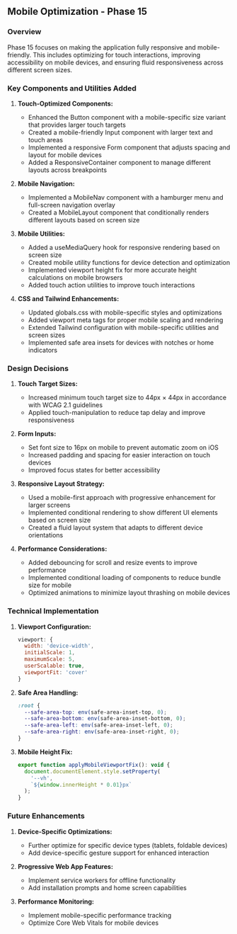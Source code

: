 ## Mobile Optimization - Phase 15

### Overview
Phase 15 focuses on making the application fully responsive and mobile-friendly. This includes optimizing for touch interactions, improving accessibility on mobile devices, and ensuring fluid responsiveness across different screen sizes.

### Key Components and Utilities Added

1. **Touch-Optimized Components:**
   - Enhanced the Button component with a mobile-specific size variant that provides larger touch targets
   - Created a mobile-friendly Input component with larger text and touch areas
   - Implemented a responsive Form component that adjusts spacing and layout for mobile devices
   - Added a ResponsiveContainer component to manage different layouts across breakpoints

2. **Mobile Navigation:**
   - Implemented a MobileNav component with a hamburger menu and full-screen navigation overlay
   - Created a MobileLayout component that conditionally renders different layouts based on screen size

3. **Mobile Utilities:**
   - Added a useMediaQuery hook for responsive rendering based on screen size
   - Created mobile utility functions for device detection and optimization
   - Implemented viewport height fix for more accurate height calculations on mobile browsers
   - Added touch action utilities to improve touch interactions

4. **CSS and Tailwind Enhancements:**
   - Updated globals.css with mobile-specific styles and optimizations
   - Added viewport meta tags for proper mobile scaling and rendering
   - Extended Tailwind configuration with mobile-specific utilities and screen sizes
   - Implemented safe area insets for devices with notches or home indicators

### Design Decisions

1. **Touch Target Sizes:**
   - Increased minimum touch target size to 44px × 44px in accordance with WCAG 2.1 guidelines
   - Applied touch-manipulation to reduce tap delay and improve responsiveness

2. **Form Inputs:**
   - Set font size to 16px on mobile to prevent automatic zoom on iOS
   - Increased padding and spacing for easier interaction on touch devices
   - Improved focus states for better accessibility

3. **Responsive Layout Strategy:**
   - Used a mobile-first approach with progressive enhancement for larger screens
   - Implemented conditional rendering to show different UI elements based on screen size
   - Created a fluid layout system that adapts to different device orientations

4. **Performance Considerations:**
   - Added debouncing for scroll and resize events to improve performance
   - Implemented conditional loading of components to reduce bundle size for mobile
   - Optimized animations to minimize layout thrashing on mobile devices

### Technical Implementation

1. **Viewport Configuration:**
   ```jsx
   viewport: {
     width: 'device-width',
     initialScale: 1,
     maximumScale: 5,
     userScalable: true,
     viewportFit: 'cover'
   }
   ```

2. **Safe Area Handling:**
   ```css
   :root {
     --safe-area-top: env(safe-area-inset-top, 0);
     --safe-area-bottom: env(safe-area-inset-bottom, 0);
     --safe-area-left: env(safe-area-inset-left, 0);
     --safe-area-right: env(safe-area-inset-right, 0);
   }
   ```

3. **Mobile Height Fix:**
   ```javascript
   export function applyMobileViewportFix(): void {
     document.documentElement.style.setProperty(
       '--vh', 
       `${window.innerHeight * 0.01}px`
     );
   }
   ```

### Future Enhancements

1. **Device-Specific Optimizations:**
   - Further optimize for specific device types (tablets, foldable devices)
   - Add device-specific gesture support for enhanced interaction

2. **Progressive Web App Features:**
   - Implement service workers for offline functionality
   - Add installation prompts and home screen capabilities

3. **Performance Monitoring:**
   - Implement mobile-specific performance tracking
   - Optimize Core Web Vitals for mobile devices 